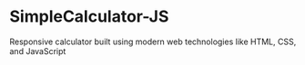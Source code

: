 # SimpleCalculator-JS
Responsive calculator built using modern web technologies like HTML, CSS, and JavaScript
